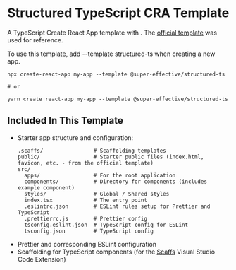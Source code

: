 # Structured TypeScript CRA Template

A TypeScript Create React App template with . The [official template](https://github.com/facebook/create-react-app/tree/main/packages/cra-template-typescript/template) was used for reference.

To use this template, add --template structured-ts when creating a new app.

```
npx create-react-app my-app --template @super-effective/structured-ts

# or

yarn create react-app my-app --template @super-effective/structured-ts
```

## Included In This Template

* Starter app structure and configuration:
  ```
  .scaffs/                # Scaffolding templates
  public/                 # Starter public files (index.html, favicon, etc. - from the official template)
  src/
    apps/                 # For the root application
    components/           # Directory for components (includes example component)
    styles/               # Global / Shared styles
    index.tsx             # The entry point
    .eslintrc.json        # ESLint rules setup for Prettier and TypeScript
    .prettierrc.js        # Prettier config
    tsconfig.eslint.json  # TypeScript config for ESLint
    tsconfig.json         # TypeScript config
  ```
* Prettier and corresponding ESLint configuration
* Scaffolding for TypeScript components (for the [Scaffs](https://marketplace.visualstudio.com/items?itemName=itslennysfault.scaffs-vscode) Visual Studio Code Extension)
